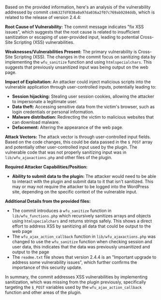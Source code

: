 Based on the provided information, here's an analysis of the vulnerability addressed by commit `c846327df030a0a97da036a2f07c769ab9284ddb`, which is related to the release of version 2.4.4:

**Root Cause of Vulnerability:**
The commit message indicates "fix XSS issues", which suggests that the root cause is related to insufficient sanitization or escaping of user-provided input, leading to potential Cross-Site Scripting (XSS) vulnerabilities.

**Weaknesses/Vulnerabilities Present:**
The primary vulnerability is Cross-Site Scripting (XSS).  The changes in the commit focus on sanitizing data by implementing the `wfu_sanitize` function and using `htmlspecialchars`. This suggests that previously unsanitized input was being output on the web page.

**Impact of Exploitation:**
An attacker could inject malicious scripts into the vulnerable application through user-controlled inputs, potentially leading to:
*   **Session hijacking:** Stealing user session cookies, allowing the attacker to impersonate a legitimate user.
*   **Data theft:** Accessing sensitive data from the victim's browser, such as login credentials or personal information.
*   **Malware distribution:** Redirecting the victim to malicious websites that can download malware.
*   **Defacement:** Altering the appearance of the web page.

**Attack Vectors:**
The attack vector is through user-controlled input fields. Based on the code changes, this could be data passed in the `$_POST` array and potentially other user-controlled input used by the plugin. The vulnerable code that was not properly sanitizing input was in `lib/wfu_ajaxactions.php` and other files of the plugin.

**Required Attacker Capabilities/Position:**
*   **Ability to submit data to the plugin:** The attacker would need to be able to interact with the plugin and submit data to it that isn't sanitized. This may or may not require the attacker to be logged into the WordPress site, depending on the specific context of the vulnerable input.

**Additional Details from the provided files:**

* The commit introduces a `wfu_sanitize` function in `lib/wfu_functions.php` which recursively sanitizes arrays and objects using `htmlspecialchars` and returns strings safely. This shows a direct effort to address XSS by sanitizing all data that could be output to the web page
* The `wfu_ajax_action_callback` function in `lib/wfu_ajaxactions.php` was changed to use the `wfu_sanitize` function when checking session and user data, this indicates that the data was previously unsanitized and output to the page
* The `readme.txt` file shows that version 2.4.4 is an "Important upgrade to address some vulnerability issues", which further confirms the importance of this security update.

In summary, the commit addresses XSS vulnerabilities by implementing sanitization, which was missing from the plugin previously, specifically targeting the  `$_POST` variables used by the `wfu_ajax_action_callback` function and other areas of the plugin.